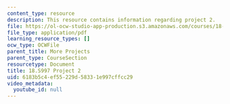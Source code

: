 ```yaml
---
content_type: resource
description: This resource contains information regarding project 2.
file: https://ol-ocw-studio-app-production.s3.amazonaws.com/courses/18-s997-introduction-to-matlab-programming-fall-2011/6183b5c4ef55229d58331e997cffcc29_MIT18_S997F11_Project_2.pdf
file_type: application/pdf
learning_resource_types: []
ocw_type: OCWFile
parent_title: More Projects
parent_type: CourseSection
resourcetype: Document
title: 18.S997 Project 2
uid: 6183b5c4-ef55-229d-5833-1e997cffcc29
video_metadata:
  youtube_id: null
---
```

